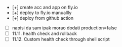 - [+] create acc and app on fly.io
- [+] deploy to fly.io manuallly
- [+] deploy from github action
- [ ] napisi da sam ipak morao dodati production=false
- [ ] 11.11. health check and rollback
- [ ] 11.12. Custom health check through shell script
